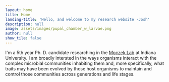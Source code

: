 ```yaml
---
layout: home
title: Home
landing-title: 'Hello, and welcome to my research website -Josh'
description: null
image: assets/images/pupal_chamber_w_larvae.png
author: null
show_tile: false
---
```


<p><span class="image left"><img src="{% link assets/images/j-jones.jpg %}" alt="" /></span>I'm a 5th year Ph. D. candidate researching in the <a href="https://ecoevodevo.com" target="_blank">Moczek Lab</a> at Indiana University. I am broadly intersted in the ways organisms interact with the complex microbial communities inhabiting them and, more specifically, what traits may have been evolved by those host organisms to maintain and control those communities across generations and life stages.</p>
